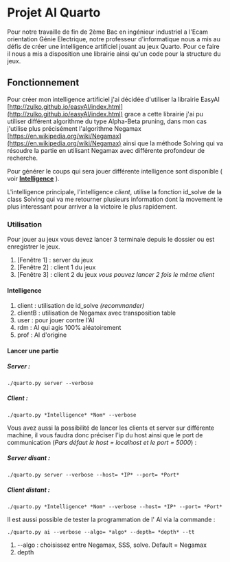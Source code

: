 
# Projet AI Quarto

Pour notre travaille de fin de 2ème Bac en ingénieur industriel a l'Ecam orientation Génie Electrique, notre professeur d'informatique nous a mis au défis de créer une intelligence artificiel jouant au jeux Quarto.
Pour ce faire il nous a mis a disposition une librairie ainsi qu'un code pour la structure du jeux.

## Fonctionnement 

Pour créer mon intelligence artificiel j'ai décidée d'utiliser la librairie EasyAI [http://zulko.github.io/easyAI/index.html](http://zulko.github.io/easyAI/index.html) grace a cette librairie j'ai pu utiliser différent algorithme du type Alpha-Beta pruning, dans mon cas j'utilise plus précisément l'algorithme Negamax [https://en.wikipedia.org/wiki/Negamax](https://en.wikipedia.org/wiki/Negamax) ainsi que la méthode Solving qui va résoudre la partie en utilisant Negamax avec différente profondeur de recherche.

Pour générer le coups qui sera jouer différente intelligence sont disponible ( voir **[Intelligence](https://github.com/victorsmits/ProjetIA#intelligence)** ). 

L'intelligence principale, l'intelligence *client*, utilise la fonction id_solve de la class Solving qui va me retourner plusieurs information dont la movement le plus interessant pour arriver a la victoire le plus rapidement.

### Utilisation

Pour jouer au jeux vous devez lancer 3 terminale depuis le dossier ou est enregistrer le jeux.
 1. [Fenêtre 1] : server du jeux
 2. [Fenêtre 2] : client 1 du jeux
 3. [Fenêtre 3] : client 2 du jeux
*vous pouvez lancer 2 fois le même client*

#### Intelligence
 1. client : utilisation de id_solve *(recommander)*
 2. clientB : utilisation de Negamax avec transposition table
 3. user : pour jouer contre l'AI
 4. rdm : AI qui agis 100% aléatoirement
 5. prof : AI d'origine

#### Lancer une partie 
##### Server :
    ./quarto.py server --verbose

##### Client :
    ./quarto.py *Intelligence* *Nom* --verbose

Vous avez aussi la possibilité de lancer les clients et server sur différente machine, il vous faudra donc préciser l'ip du host ainsi que le port de communication (*Pars défaut le host = localhost et le port = 5000*) :
    
##### Server disant :
    ./quarto.py server --verbose --host= *IP* --port= *Port*

##### Client distant :
    ./quarto.py *Intelligence* *Nom* --verbose --host= *IP* --port= *Port*
Il est aussi possible de tester la programmation de l' AI via la commande :

    ./quarto.py ai --verbose --algo= *algo* --depth= *depth* --tt

 1. --algo : choisissez entre Negamax, SSS, solve. Default = Negamax
 2. depth

<!--stackedit_data:
eyJoaXN0b3J5IjpbODA5NzI0Mjc4LC02NTUyNzI4MTUsLTE0OT
EzNDQzNTAsLTIwMzc1MzgzMTUsODkxMzg4NzAxLC0yMDQwMjYy
NjE0LC0yMDIzODI3NDE0LDg2NDY2OTQwOCwxMDM3NjQ5OTI2LD
EwMzc2NDk5MjYsLTI5Nzc5NjI5LC0xNzMzODQyMDY2LC0xNTM1
MjAxMzkyLC0yMTI4MTY5ODYwLC0zMjMwMjQzMDYsLTE2NDk5NT
kxNjcsLTQ4MzQ3OTkzOSwxNjAwMDI3MTI1LDE1MTM3NDc3NDgs
MTUxMzc0Nzc0OF19
-->